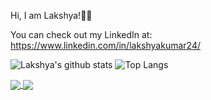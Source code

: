 Hi, I am Lakshya!👋👋

You can check out my LinkedIn at:
https://www.linkedin.com/in/lakshyakumar24/

![Lakshya's github stats](https://github-readme-stats.vercel.app/api?username=kumarlakshya24&theme=calm&show_icons=true) ![Top Langs](https://github-readme-stats.vercel.app/api/top-langs/?username=kumarlakshya24&theme=calm&show_icons=true&layout=compact)

<a href="https://github.com/kumarlakshya24/kumarlakshya24">
  <img align="center" src="https://github-readme-stats.vercel.app/api/pin/?username=kumarlakshya24&theme=calm&show_icons=true&repo=Data-Science-Projects" />
</a>
<a href="https://github.com/kumarlakshya24/kumarlakshya24">
  <img align="center" src="https://github-readme-stats.vercel.app/api/pin/?username=kumarlakshya24&theme=calm&show_icons=true&repo=INFO6205-Algorithms" />
</a>
